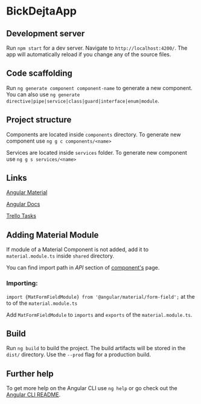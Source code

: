 # BickDejtaApp

## Development server

Run `npm start` for a dev server. Navigate to `http://localhost:4200/`. The app will automatically reload if you change any of the source files.

## Code scaffolding

Run `ng generate component component-name` to generate a new component. You can also use `ng generate directive|pipe|service|class|guard|interface|enum|module`.

## Project structure

Components are located inside `components` directory. To generate new component use `ng g c components/<name>`

Services are located inside `services` folder. To generate new component use `ng g s services/<name>`

## Links

[Angular Material](https://material.angular.io/components/categories)

[Angular Docs](https://angular.io/docs)

[Trello Tasks](https://trello.com/b/z7iMum9w/bick-dejta-app)

## Adding Material Module

If module of a Material Component is not added, add it to `material.module.ts` inside `shared` directory.

You can find import path in *API* section of [component's](https://material.angular.io/components/form-field/overview) page.

### Importing:

`import {MatFormFieldModule} from '@angular/material/form-field';` at the to of the `material.module.ts`

Add `MatFormFieldModule` to `imports` and `exports` of the `material.module.ts`.

## Build

Run `ng build` to build the project. The build artifacts will be stored in the `dist/` directory. Use the `--prod` flag for a production build.


## Further help

To get more help on the Angular CLI use `ng help` or go check out the [Angular CLI README](https://github.com/angular/angular-cli/blob/master/README.md).
